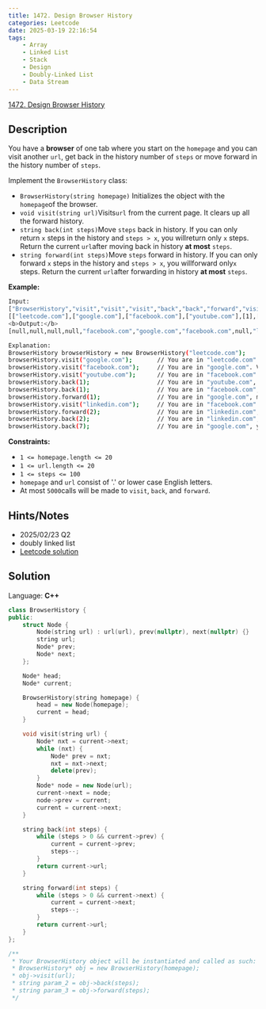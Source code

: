 ```yaml
---
title: 1472. Design Browser History
categories: Leetcode
date: 2025-03-19 22:16:54
tags:
    - Array
    - Linked List
    - Stack
    - Design
    - Doubly-Linked List
    - Data Stream
---
```


[1472. Design Browser History](https://leetcode.com/problems/design-browser-history/description/?envType=company&envId=snapchat&favoriteSlug=snapchat-more-than-six-months)

## Description

You have a **browser**  of one tab where you start on the `homepage` and you can visit another `url`, get back in the history number of `steps` or move forward in the history number of `steps`.

Implement the `BrowserHistory` class:

- `BrowserHistory(string homepage)` Initializes the object with the `homepage`of the browser.
- `void visit(string url)`Visits`url` from the current page. It clears up all the forward history.
- `string back(int steps)`Move `steps` back in history. If you can only return `x` steps in the history and `steps > x`, you willreturn only `x` steps. Return the current `url`after moving back in history **at most**  `steps`.
- `string forward(int steps)`Move `steps` forward in history. If you can only forward `x` steps in the history and `steps > x`, you willforward only`x` steps. Return the current `url`after forwarding in history **at most**  `steps`.

**Example:**

```bash
Input:
["BrowserHistory","visit","visit","visit","back","back","forward","visit","forward","back","back"]
[["leetcode.com"],["google.com"],["facebook.com"],["youtube.com"],[1],[1],[1],["linkedin.com"],[2],[2],[7]]
<b>Output:</b>
[null,null,null,null,"facebook.com","google.com","facebook.com",null,"linkedin.com","google.com","leetcode.com"]

Explanation:
BrowserHistory browserHistory = new BrowserHistory("leetcode.com");
browserHistory.visit("google.com");       // You are in "leetcode.com". Visit "google.com"
browserHistory.visit("facebook.com");     // You are in "google.com". Visit "facebook.com"
browserHistory.visit("youtube.com");      // You are in "facebook.com". Visit "youtube.com"
browserHistory.back(1);                   // You are in "youtube.com", move back to "facebook.com" return "facebook.com"
browserHistory.back(1);                   // You are in "facebook.com", move back to "google.com" return "google.com"
browserHistory.forward(1);                // You are in "google.com", move forward to "facebook.com" return "facebook.com"
browserHistory.visit("linkedin.com");     // You are in "facebook.com". Visit "linkedin.com"
browserHistory.forward(2);                // You are in "linkedin.com", you cannot move forward any steps.
browserHistory.back(2);                   // You are in "linkedin.com", move back two steps to "facebook.com" then to "google.com". return "google.com"
browserHistory.back(7);                   // You are in "google.com", you can move back only one step to "leetcode.com". return "leetcode.com"
```

**Constraints:**

- `1 <= homepage.length <= 20`
- `1 <= url.length <= 20`
- `1 <= steps <= 100`
- `homepage` and `url` consist of '.' or lower case English letters.
- At most `5000`calls will be made to `visit`, `back`, and `forward`.

## Hints/Notes

- 2025/02/23 Q2
- doubly linked list
- [Leetcode solution](https://leetcode.com/problems/design-browser-history/editorial/?envType=company&envId=snapchat&favoriteSlug=snapchat-more-than-six-months)

## Solution

Language: **C++**

```C++
class BrowserHistory {
public:
    struct Node {
        Node(string url) : url(url), prev(nullptr), next(nullptr) {}
        string url;
        Node* prev;
        Node* next;
    };

    Node* head;
    Node* current;

    BrowserHistory(string homepage) {
        head = new Node(homepage);
        current = head;
    }

    void visit(string url) {
        Node* nxt = current->next;
        while (nxt) {
            Node* prev = nxt;
            nxt = nxt->next;
            delete(prev);
        }
        Node* node = new Node(url);
        current->next = node;
        node->prev = current;
        current = current->next;
    }

    string back(int steps) {
        while (steps > 0 && current->prev) {
            current = current->prev;
            steps--;
        }
        return current->url;
    }

    string forward(int steps) {
        while (steps > 0 && current->next) {
            current = current->next;
            steps--;
        }
        return current->url;
    }
};

/**
 * Your BrowserHistory object will be instantiated and called as such:
 * BrowserHistory* obj = new BrowserHistory(homepage);
 * obj->visit(url);
 * string param_2 = obj->back(steps);
 * string param_3 = obj->forward(steps);
 */
```
